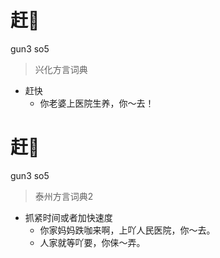 # 赶𢜶
gun3 so5
> 兴化方言词典
- 赶快
  - 你老婆上医院生养，你～去！

# 赶𢜶
gun3 so5
> 泰州方言词典2
- 抓紧时间或者加快速度
  - 你家妈妈跌咖来啊，上吖人民医院，你～去。
  - 人家就等吖要，你俫～弄。

